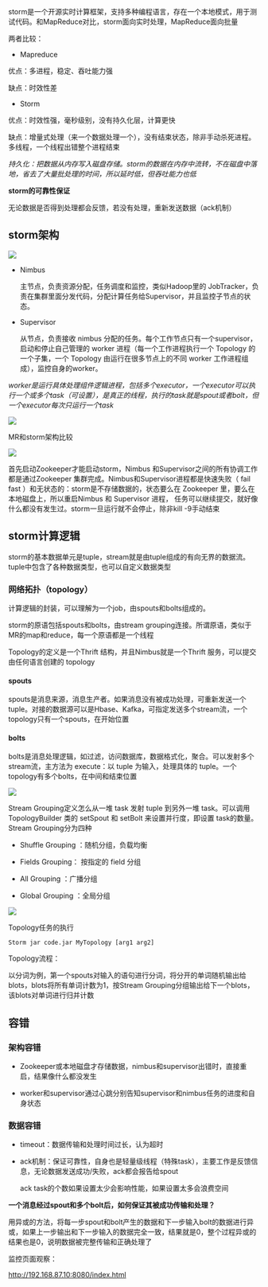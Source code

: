 storm是一个开源实时计算框架，支持多种编程语言，存在一个本地模式，用于测试代码。和MapReduce对比，storm面向实时处理，MapReduce面向批量

两者比较：

* Mapreduce

优点：多进程，稳定、吞吐能力强

缺点：时效性差

* Storm

优点：时效性强，毫秒级别，没有持久化层，计算更快

缺点：增量式处理（来一个数据处理一个），没有结束状态，除非手动杀死进程。多线程，一个线程出错整个进程结束

*持久化：把数据从内存写入磁盘存储。storm的数据在内存中流转，不在磁盘中落地，省去了大量批处理的时间，所以延时低，但吞吐能力也低*

**storm的可靠性保证**

无论数据是否得到处理都会反馈，若没有处理，重新发送数据（ack机制）

## storm架构

![](./pictures/storm.png)

* Nimbus

  主节点，负责资源分配，任务调度和监控，类似Hadoop里的 JobTracker，负责在集群里面分发代码，分配计算任务给Supervisor，并且监控子节点的状态。

* Supervisor

  从节点，负责接收 nimbus 分配的任务。每个工作节点只有一个supervisor，启动和停止自己管理的 worker 进程（每一个工作进程执行一个 Topology 的一个子集，一个 Topology 由运行在很多节点上的不同 worker 工作进程组成），监控自身的worker。

*worker是运行具体处理组件逻辑进程，包括多个executor，一个executor可以执行一个或多个task（可设置），是真正的线程，执行的task就是spout或者bolt，但一个executor每次只运行一个task*

![](./pictures/worker_process.png)

MR和storm架构比较

![](./pictures/compare.png)

首先启动Zookeeper才能启动storm，Nimbus 和Supervisor之间的所有协调工作都是通过Zookeeper 集群完成。Nimbus和Supervisor进程都是快速失败（ fail fast ）和无状态的：storm是不存储数据的，状态要么在 Zookeeper 里，要么在本地磁盘上，所以重启Nimbus 和 Supervisor 进程， 任务可以继续提交，就好像什么都没有发生过。storm一旦运行就不会停止，除非kill -9手动结束

## storm计算逻辑

storm的基本数据单元是tuple，stream就是由tuple组成的有向无界的数据流。tuple中包含了各种数据类型，也可以自定义数据类型

### 网络拓扑（topology）

计算逻辑的封装，可以理解为一个job，由spouts和bolts组成的。

storm的原语包括spouts和bolts，由stream grouping连接。所谓原语，类似于MR的map和reduce，每一个原语都是一个线程

Topology的定义是一个Thrift 结构，并且Nimbus就是一个Thrift 服务，可以提交由任何语言创建的 topology

 #### spouts

spouts是消息来源，消息生产者。如果消息没有被成功处理，可重新发送一个 tuple。对接的数据源可以是Hbase、Kafka，可指定发送多个stream流，一个topology只有一个spouts，在开始位置

 #### bolts

bolts是消息处理逻辑，如过滤，访问数据库，数据格式化，聚合。可以发射多个stream流，主方法为 execute：以 tuple 为输入，处理具体的 tuple。一个topology有多个bolts，在中间和结束位置

![](./pictures/topology.png)

Stream Grouping定义怎么从一堆 task 发射 tuple 到另外一堆 task。可以调用 TopologyBuilder 类的 setSpout 和 setBolt 来设置并行度，即设置 task的数量。Stream Grouping分为四种

* Shuffle Grouping ：随机分组，负载均衡

* Fields Grouping： 按指定的 field 分组

* All Grouping ：广播分组

* Global Grouping ：全局分组

![](./pictures/stream_grouping.png)



Topology任务的执行

```shell
Storm jar code.jar MyTopology [arg1 arg2]
```

Topology流程：

以分词为例，第一个spouts对输入的语句进行分词，将分开的单词随机输出给blots，blots将所有单词计数为1，按Stream Grouping分组输出给下一个blots，该blots对单词进行归并计数

## 容错

### 架构容错

* Zookeeper或本地磁盘才存储数据，nimbus和supervisor出错时，直接重启，结果像什么都没发生

* worker和supervisor通过心跳分别告知supervisor和nimbus任务的进度和自身状态

### 数据容错

* timeout：数据传输和处理时间过长，认为超时

* ack机制：保证可靠性，自身也是轻量级线程（特殊task），主要工作是反馈信息，无论数据发送成功/失败，ack都会报告给spout

  ack task的个数如果设置太少会影响性能，如果设置太多会浪费空间

**一个消息经过spout和多个bolt后，如何保证其被成功传输和处理？**

用异或的方法，将每一步spout和bolt产生的数据和下一步输入bolt的数据进行异或，如果上一步输出和下一步输入的数据完全一致，结果就是0，整个过程异或的结果也是0，说明数据被完整传输和正确处理了

监控页面观察：

http://192.168.87.10:8080/index.html
